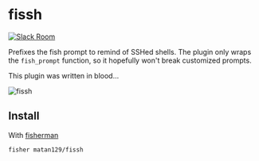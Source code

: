 # fissh

[![Slack Room][slack-badge]][slack-link]

Prefixes the fish prompt to remind of SSHed shells. The plugin only wraps the `fish_prompt` function, so it hopefully won't break customized prompts.

This plugin was written in blood...

![fissh]

## Install

With [fisherman]

```
fisher matan129/fissh
```

[slack-link]: https://fisherman-wharf.herokuapp.com
[slack-badge]: https://fisherman-wharf.herokuapp.com/badge.svg
[fisherman]: https://github.com/fisherman/fisherman
[fissh]: https://user-images.githubusercontent.com/1483099/36936743-d1f07242-1f11-11e8-99a4-20f0eba57d43.png
